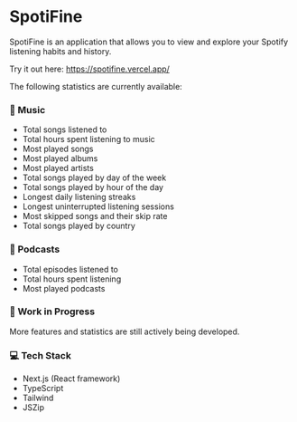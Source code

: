 # SpotiFine

SpotiFine is an application that allows you to view and explore your Spotify listening habits and history.

Try it out here: https://spotifine.vercel.app/

The following statistics are currently available:

### 🎵 Music
- Total songs listened to
- Total hours spent listening to music
- Most played songs
- Most played albums
- Most played artists
- Total songs played by day of the week
- Total songs played by hour of the day
- Longest daily listening streaks
- Longest uninterrupted listening sessions
- Most skipped songs and their skip rate
- Total songs played by country

### 🎤 Podcasts
- Total episodes listened to
- Total hours spent listening
- Most played podcasts

### 🚧 Work in Progress
More features and statistics are still actively being developed.

### 💻 Tech Stack
- Next.js (React framework)
- TypeScript
- Tailwind
- JSZip
